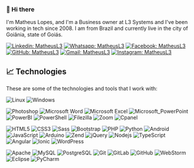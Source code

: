 ### 🤝 Hi there 

I'm Matheus Lopes, and I'm a Business owner at L3 Systems and I've been working in tech since 2008. I am from Brazil and currently live in the city of Goiânia, state of Goiás.

[![Linkedin: MatheusL3](https://img.shields.io/badge/-Linkedin-blue?style=flat-square&logo=Linkedin&logoColor=white&link=www.linkedin.com/in/matheusl3)](https://www.linkedin.com/in/matheusl3/)
[![Whatsapp: MatheusL3](https://img.shields.io/badge/-Whatsapp-41BF47?style=flat-square&logo=Whatsapp&logoColor=white&link=https://wa.me/5562983321754)](https://wa.me/5562983321754)
[![Facebook: MatheusL3](https://img.shields.io/badge/-Facebook-1877F2?style=flat-square&logo=Facebook&logoColor=white&link=https://www.facebook.com/matheuslopescosta1)](https://www.facebook.com/matheuslopescosta1)
[![GitHub: MatheusL3](https://img.shields.io/badge/-GitHub-181717?style=flat-square&logo=GitHub&logoColor=white&link=https://github.com/MatheusL3)](https://github.com/MatheusL3)
[![Gmail: MatheusL3](https://img.shields.io/badge/-Gmail-D14836?style=flat-square&logo=Gmail&logoColor=white&link=mailto:m.sosinformatica@gmail.com)](mailto:m.sosinformatica@gmail.com)
[![Instagram: MatheusL3](https://img.shields.io/badge/-Instagram-E4405F?style=flat-square&logo=Instagram&logoColor=white&link=https://www.instagram.com/matheus.l3)](https://www.instagram.com/matheus.l3)


## 📈 Technologies

These are some of the technologies and tools that I work with:

![Linux](https://img.shields.io/badge/-Linux-FCC624?style=flat-square&logo=Linux&logoColor=black)
![Windows](https://img.shields.io/badge/-Windows-0078D6?style=flat-square&logo=Windows&logoColor=white)

![Photoshop](https://img.shields.io/badge/-Adobe_Photoshop-31A8FF?style=flat-square&logo=Adobe-Photoshop&logoColor=white)
![Microsoft Word](https://img.shields.io/badge/-Microsoft_Word-2B579A?style=flat-square&logo=Microsoft-Word&logoColor=white)
![Microsoft Excel](https://img.shields.io/badge/-Microsoft_Excel-217346?style=flat-square&logo=Microsoft-Word&logoColor=white)
![Microsoft_PowerPoint](https://img.shields.io/badge/-Microsoft_PowerPoint-B7472A?style=flat-square&logo=Microsoft-PowerPoint&logoColor=white)
![PowerBI](https://img.shields.io/badge/-PowerBI-F2C811?style=flat-square&logo=Power-BI&logoColor=black)
![PowerShell](https://img.shields.io/badge/-PowerShell-5391FE?style=flat-square&logo=PowerShell&logoColor=fff)
![Filezilla](https://img.shields.io/badge/-Filezilla-BF0000?style=flat-square&logo=Filezilla&logoColor=fff)
![Zoom](https://img.shields.io/badge/-Zoom-2D8CFF?style=flat-square&logo=Zoom&logoColor=fff)
![Cpanel](https://img.shields.io/badge/-Cpanel-FF6C2C?style=flat-square&logo=Cpanel&logoColor=fff)

![HTML5](https://img.shields.io/badge/-HTML5-E34F26?style=flat-square&logo=html5&logoColor=white)
![CSS3](https://img.shields.io/badge/-CSS3-1572B6?style=flat-square&logo=css3)
![Sass](https://img.shields.io/badge/-Sass-CC6699?style=flat-square&logo=sass&logoColor=white)
![Bootstrap](https://img.shields.io/badge/-Bootstrap-563D7C?style=flat-square&logo=bootstrap)
![PHP](https://img.shields.io/badge/-PHP-777BB4?style=flat-square&logo=PHP&logoColor=white)
![Python](https://img.shields.io/badge/-Python-3776AB?style=flat-square&logo=Python&logoColor=white)
![Android](https://img.shields.io/badge/-Android-3ddc84?style=flat-square&logo=Android&logoColor=white)
![JavaScript](https://img.shields.io/badge/-JavaScript-black?style=flat-square&logo=javascript)
![Arduino](https://img.shields.io/badge/-Arduino-00979D?style=flat-square&logo=Arduino&logoColor=white)
![Zend](https://img.shields.io/badge/-ZendFramework-68b604?style=flat-square&logo=Zend-framework&logoColor=white)
![jQuery](https://img.shields.io/badge/-jQuery-0769AD?style=flat-square&logo=jQuery&logoColor=white)
![Nodejs](https://img.shields.io/badge/-Nodejs-339933?style=flat-square&logo=Node.js&logoColor=white)
![TypeScript](https://img.shields.io/badge/-TypeScript-007ACC?style=flat-square&logo=typescript)
![Angular](https://img.shields.io/badge/-Angular-DD0031?style=flat-square&logo=angular)
![Ionic](https://img.shields.io/badge/-Ionic-3880FF?style=flat-square&logo=ionic&logoColor=white)
![WordPress](https://img.shields.io/badge/-WordPress-21759B?style=flat-square&logo=WordPress)

![Apache](https://img.shields.io/badge/-Apache-D22128?style=flat-square&logo=Apache&logoColor=white)
![MySQL](https://img.shields.io/badge/-MySQL-4479A1?style=flat-square&logo=mysql&logoColor=white)
![PostgreSQL](https://img.shields.io/badge/-PostgreSQL-336791?style=flat-square&logo=PostgreSQL&logoColor=white)
![Git](https://img.shields.io/badge/-Git-black?style=flat-square&logo=git)
![GitLab](https://img.shields.io/badge/-GitLab-FCA121?style=flat-square&logo=GitLab)
![GitHub](https://img.shields.io/badge/-GitHub-181717?style=flat-square&logo=github)
![WebStorm](https://img.shields.io/badge/-WebStorm-000000?style=flat-square&logo=WebStorm)
![Eclipse](https://img.shields.io/badge/-Eclipse-2C2255?style=flat-square&logo=eclipse&logoColor=white)
![PyCharm](https://img.shields.io/badge/-PyCharm-000000?style=flat-square&logo=PyCharm&logoColor=white)

